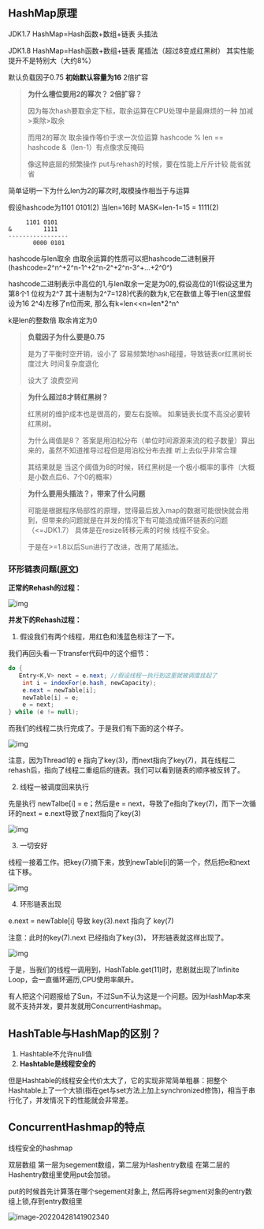 

## HashMap原理

JDK1.7  HashMap=Hash函数+数组+链表 头插法

JDK1.8  HashMap=Hash函数+数组+链表 尾插法（超过8变成红黑树）  其实性能提升不是特别大（大约8%）

默认负载因子0.75  **初始默认容量为16** 2倍扩容

> **为什么槽位要用2的幂次？**  **2倍扩容？**
> 
> 因为每次hash要取余定下标，取余运算在CPU处理中是最麻烦的一种  加减>乘除>取余
> 
> 而用2的幂次  取余操作等价于求一次位运算 hashcode % len == hashcode &（len-1）有点像求反掩码
> 
> 像这种底层的频繁操作 put与rehash的时候，要在性能上斤斤计较 能省就省

简单证明一下为什么len为2的幂次时,取模操作相当于与运算

假设hashcode为1101 0101(2)   当len=16时 MASK=len-1=15 = 1111(2)

```
     1101 0101
&         1111
-----------------
       0000 0101
```

hashcode与len取余 由取余运算的性质可以把hashcode二进制展开(hashcode=2^n^+2^n-1^+2^n-2^+2^n-3^+…+2^0^)

hashcode二进制表示中高位的1,与len取余一定是为0的,假设高位的1(假设这里为第8个1 位权为2^7 其十进制为2^7=128)代表的数为k,它在数值上等于len(这里假设为16 2^4)左移了n位而来, 那么有k=len<<n=len*2^n^

k是len的整数倍 取余肯定为0 

> **负载因子为什么要是0.75**
> 
> 是为了平衡时空开销，设小了 容易频繁地hash碰撞，导致链表or红黑树长度过大 时间复杂度退化
> 
> 设大了  浪费空间

> **为什么超过8才转红黑树？**
> 
> 红黑树的维护成本也是很高的，要左右旋嘛。  如果链表长度不高没必要转红黑树。
> 
> 为什么阈值是8？ 答案是用泊松分布（单位时间源源来流的粒子数量）算出来的，虽然不知道推导过程但是用泊松分布去推 听上去似乎非常合理
> 
> 其结果就是 当这个阈值为8的时候，转红黑树是一个极小概率的事件（大概是小数点后6、7个0的概率）  

> **为什么要用头插法？，带来了什么问题**
> 
> 可能是根据程序局部性的原理，觉得最后放入map的数据可能很快就会用到，但带来的问题就是在并发的情况下有可能造成循环链表的问题（<=JDK1.7） 具体是在resize转移元素的时候 线程不安全。
> 
> 于是在>=1.8以后Sun进行了改进，改用了尾插法。

### 环形链表问题([原文](https://zhuanlan.zhihu.com/p/200997545))

**正常的Rehash的过程：**

![img](HashMap&Hashtable&ConcurrentHashmap/v2-4a74e27482875fecc637b580f3c69477_720w.jpg)

**并发下的Rehash过程：**

1. 假设我们有两个线程，用红色和浅蓝色标注了一下。

我们再回头看一下transfer代码中的这个细节：

```java
do {
   Entry<K,V> next = e.next; //假设线程一执行到这里就被调度挂起了
    int i = indexFor(e.hash, newCapacity);
    e.next = newTable[i];
    newTable[i] = e;
    e = next;
} while (e != null);
```

而我们的线程二执行完成了。于是我们有下面的这个样子。

![img](HashMap&Hashtable&ConcurrentHashmap/v2-b9bd4b44074f9d1015a4b12f280786f5_720w.jpg)

注意，因为Thread1的 e 指向了key(3)，而next指向了key(7)，其在线程二rehash后，指向了线程二重组后的链表。我们可以看到链表的顺序被反转了。

2. 线程一被调度回来执行

先是执行 newTalbe[i] = e；然后是e = next，导致了e指向了key(7)，而下一次循环的next = e.next导致了next指向了key(3)

![img](HashMap&Hashtable&ConcurrentHashmap/v2-14d38c506bb73dec09f710f79a72f585_720w.jpg)

3. 一切安好

线程一接着工作。把key(7)摘下来，放到newTable[i]的第一个，然后把e和next往下移。

![img](HashMap&Hashtable&ConcurrentHashmap/v2-9744e6c652321d6fbc1674a99b3e05cb_720w.jpg)

4. 环形链表出现

e.next = newTable[i] 导致 key(3).next 指向了 key(7)

注意：此时的key(7).next 已经指向了key(3)， 环形链表就这样出现了。

![img](HashMap&Hashtable&ConcurrentHashmap/v2-a5851c4a5ce1fac80be185a027bf54e6_720w.jpg)

于是，当我们的线程一调用到，HashTable.get(11)时，悲剧就出现了Infinite Loop，会一直循环遍历,CPU使用率飙升。

有人把这个问题报给了Sun，不过Sun不认为这是一个问题。因为HashMap本来就不支持并发，要并发就用ConcurrentHashmap。

## HashTable与HashMap的区别？

1. Hashtable不允许null值
2. **Hashtable是线程安全的**

但是Hashtable的线程安全代价太大了，它的实现非常简单粗暴：把整个Hashtable上了一个大锁(指在get与set方法上加上synchronized修饰)，相当于串行化了，并发情况下的性能就会非常差。

## ConcurrentHashmap的特点

线程安全的hashmap

双层数组  第一层为segement数组，第二层为Hashentry数组  在第二层的Hashentry数组里使用put会加锁。

put的时候首先计算落在哪个segement对象上, 然后再将segment对象的entry数组上锁,存到entry数组里

![image-20220428141902340](HashMap&Hashtable&ConcurrentHashmap/image-20220428141902340-16511267440531.png)
